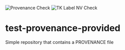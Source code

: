 ![Provenance Check](https://davecloud.hopto.me/badge?repo=dme26/test-provenance-provided)
![TK Label NV Check](https://davecloud.hopto.me/tk_label_nv?repo=dme26/test-provenance-provided)
# test-provenance-provided
Simple repository that contains a PROVENANCE file

